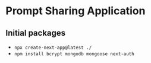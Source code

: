 # Prompt Sharing Application

## Initial packages

- `npx create-next-app@latest ./`
- `npm install bcrypt mongodb mongoose next-auth`
